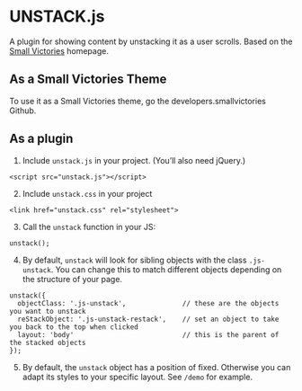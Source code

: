 # UNSTACK.js
A plugin for showing content by unstacking it as a user scrolls. Based on the [Small Victories](http://www.smallvictori.es) homepage.

## As a Small Victories Theme
To use it as a Small Victories theme, go the developers.smallvictories Github.

## As a plugin
1. Include `unstack.js` in your project. (You’ll also need jQuery.)
```
<script src="unstack.js"></script>
```

2. Include `unstack.css` in your project
```
<link href="unstack.css" rel="stylesheet">
```

3. Call the `unstack` function in your JS:
```
unstack();
```

4. By default, `unstack` will look for sibling objects with the class `.js-unstack`. You can change this to match different objects depending on the structure of your page.
```
unstack({
  objectClass: '.js-unstack',              // these are the objects you want to unstack
  reStackObject: '.js-unstack-restack',    // set an object to take you back to the top when clicked
  layout: 'body'                           // this is the parent of the stacked objects
});
```

5. By default, the `unstack` object has a position of fixed. Otherwise you can adapt its styles to your specific layout. See `/demo` for example.
